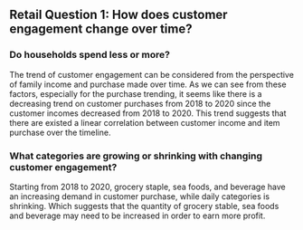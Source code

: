 ## Retail Question 1: How does customer engagement change over time?
### Do households spend less or more?
The trend of customer engagement can be considered from the perspective of family income and purchase made over time. As we can see from these factors, especially for the purchase trending, it seems like there is a decreasing trend on customer purchases from 2018 to 2020 since the customer incomes decreased from 2018 to 2020. This trend suggests that there are existed a linear correlation between customer income and item purchase over the timeline.

### What categories are growing or shrinking with changing customer engagement?
Starting from 2018 to 2020, grocery staple, sea foods, and beverage have an increasing demand in customer purchase, while daily categories is shrinking. Which suggests that the quantity of grocery stable, sea foods and beverage may need to be increased in order to earn more profit. 